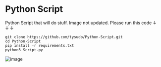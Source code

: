 # Python Script
 Python Script that will do stuff. Image not updated.
 Please run this code ↓ ↓ ↓
 ```
 git clone https://github.com/tysudo/Python-Script.git
 cd Python-Script
 pip install -r requirements.txt
 python3 Script.py
 ```
![image](https://user-images.githubusercontent.com/91703892/142709102-c45f27cf-a87a-4cfc-8065-c8c5aeb9638a.png)


